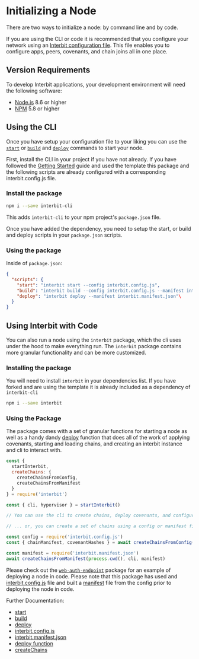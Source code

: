 # Initializing a Node

There are two ways to initialize a node: by command line and by code.

If you are using the CLI or code it is recommended that you configure
your network using an [Interbit configuration
file](/reference/interbit-cli/config.adoc). This file enables you to
configure apps, peers, covenants, and chain joins all in one place.


## Version Requirements

To develop Interbit applications, your development environment will need
the following software:

* [Node.js](https://nodejs.org/) 8.6 or higher
* [NPM](https://nodejs.org/) 5.8 or higher


## Using the CLI

Once you have setup your configuration file to your liking you can use
the [`start`](/reference/interbit-cli/start.md) or
[`build`](/reference/interbit-cli/build.md) and
[`deploy`](/reference/interbit-cli/deploy.adoc) commands to start your
node.

First, install the CLI in your project if you have not already. If you
have followed the [Getting Started](/getting-started/README.md) guide
and used the template this package and the following scripts are already
configured with a corresponding interbit.config.js file.


### Install the package

```sh
npm i --save interbit-cli
```

This adds `interbit-cli` to your npm project's `package.json` file.

Once you have added the dependency, you need to setup the start, or
build and deploy scripts in your `package.json` scripts.


### Using the package

Inside of `package.json`:

```json
{
  "scripts": {
    "start": "interbit start --config interbit.config.js",
    "build": "interbit build --config interbit.config.js --manifest interbit.manifest.json",
    "deploy": "interbit deploy --manifest interbit.manifest.json"\
  }
}
```


## Using Interbit with Code

You can also run a node using the `interbit` package, which the cli uses
under the hood to make everything run. The `interbit` package contains
more granular functionality and can be more customized.


### Installing the package

You will need to install `interbit` in your dependencies list. If you
have forked and are using the template it is already included as a
dependency of `interbit-cli`

```sh
npm i --save interbit
```

### Using the Package

The package comes with a set of granular functions for starting a node
as well as a handy dandy [deploy](../reference/interbit-cli/deploy.adoc)
function that does all of the work of applying covenants, starting and
loading chains, and creating an interbit instance and cli to interact
with.

```js
const {
  startInterbit,
  createChains: {
    createChainsFromConfig,
    createChainsFromManifest
  }
} = require('interbit')

const { cli, hypervisor } = startInterbit()

// You can use the cli to create chains, deploy covenants, and configure them from here

// ... or, you can create a set of chains using a config or manifest file

const config = require('interbit.config.js')
const { chainManifest, covenantHashes } = await createChainsFromConfig(cli, config)

const manifest = require('interbit.manifest.json')
await createChainsFromManifest(process.cwd(), cli, manifest)

```

Please check out the
[`web-auth-endpoint`](https://github.com/interbit/interbit/blob/master/packages/web-auth-endpoint/src/node.js)
package for an example of deploying a node in code. Please note that
this package has used and
[interbit.config.js](/reference/interbit-cli/config.adoc) file and built
a [manifest](/reference/interbit-cli/manifest.adoc) file from the config
prior to deploying the node in code.


Further Documentation:
- [start](../reference/interbit-cli/start.md)
- [build](../reference/interbit-cli/build.md)
- [deploy](../reference/interbit-cli/deploy.adoc)
- [interbit.config.js](../reference/interbit-cli/config.adoc)
- [interbit.manifest.json](../reference/interbit-cli/manifest.adoc)
- [deploy function](../reference/interbit/deploy.md)
- [createChains](../reference/interbit/createChains.md)
